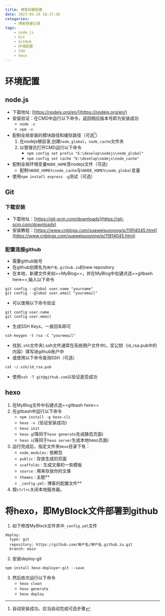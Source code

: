 ```yaml
---
title: 博客部署配置
date: 2023-05-19 18:37:36
categories: 
	- 博客搭建记录
tags: 
	- node.js
	- Git
	- GitHub
	- 环境配置
	- SSH
	- hexo
---
```

# 环境配置
## node.js
- 下载地址: [https://nodejs.org/en/](https://nodejs.org/en/)
- 安装验证：在CMD中运行以下命令，返回相应版本号即为安装成功
	- `node -v`
	- `npm -v`
- 配制全局安装的模块路径和缓存路径（可选[^01]）
	1. 在nodejs根目录,创建`node_global`，`node_cache`文件夹
	2. 以管理员打开CMD运行以下命令
		- `npm config set prefix "E:\develop\nodejs\node_global"`
		- `npm config set cache "E:\develop\nodejs\node_cache"`
- 配制全局环境变量`NODE_HOME`至nodejs文件（可选）
	- 配制`%NODE_HOME%\node_cache`与`%NODE_HOME%\node_global`变量
- 使用`npm install express -g`测试（可选）

## Git
### 下载安装
- 下载地址：[https://git-scm.com/downloads](https://git-scm.com/downloads)
- 安装教程：[https://www.cnblogs.com/xueweisuoyong/p/11914045.html](https://www.cnblogs.com/xueweisuoyong/p/11914045.html)

### 配置连接github
- 需要github账号
- 在github创建名为`用户名.github.io`的new repository
- 在本地，新建文件夹如==MyBlog==，并在MyBlog中右键点选==gitbash here==,输入以下命令
```
git config --global user.name "yourname"
git config --global user.email "youremail"
```
- 可以使用以下命令验证
```
git config user.name
git config user.email
```
- 生成SSH Keys，一直回车即可
```
ssh-keygen -t rsa -C "youremail"
```
- 找到`.shh`文件夹(.ssh文件通常在系统用户文件中)，奖公钥（id_rsa.pub中的内容）填写进github账户中
- 或使用以下命令查询SSH（可选）
```
cat ~/.ssh/id_rsa.pub
```
- 使用`ssh -T git@github.com`以验证是否成功

## hexo
1. 在MyBlog文件中右键点选==gitbash here==
2. 在gitbash中运行以下命令
	- `npm install -g hexo-cli`
	- `hexo -v`（验证安装成功）
	- `hexo init`
	- `hexo g`(等同于`hexo generate`生成静态页面)
	- `hexo s`(等同于`hexo server`生成本地hexo页面)
3. 运行完成后，指定文件夹`Hexo`目录下有：
	-   `node_modules:` 依赖包
	-   `public：`存放生成的页面
	-   `scaffolds：`生成文章的一些模板
	-   `source：`用来存放你的文章
	-   `themes：`主题**
	-   `_config.yml:` 博客的配置文件**
4. 按`ctrl+c`关闭本地服务器。

# 将hexo，即MyBlock文件部署到github
1. 如下修改MyBlock文件夹中`_config.yml`文件
```
deploy:
  type: git
  repository: https://github.com/用户名/用户名.github.io.git
  branch: main
```
2. 安装deploy-git
```
npm install hexo-deployer-git --save
```
3. 然后依次运行以下命令
	- `hexo clean`
	- `hexo generate`
	- `hexo deploy`



















[^01]:自动安装成功，应当自动完成可选步骤